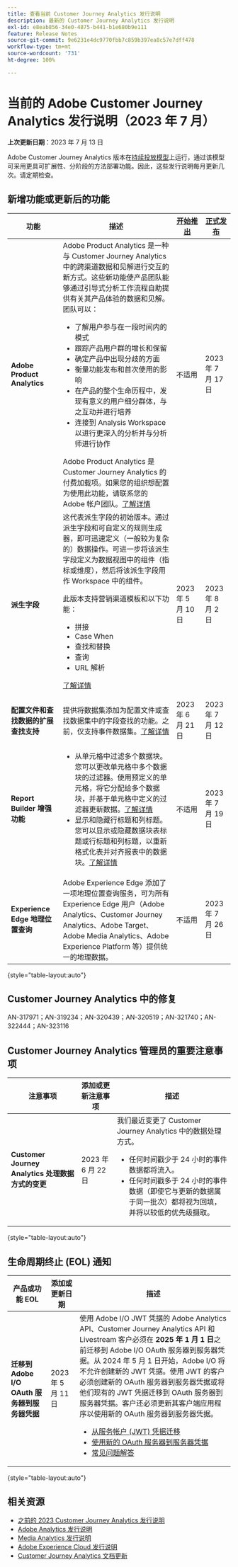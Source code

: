 ```yaml
---
title: 查看当前 Customer Journey Analytics 发行说明
description: 最新的 Customer Journey Analytics 发行说明
exl-id: e8eab856-34e0-4875-b441-b1e680b9e111
feature: Release Notes
source-git-commit: 9e6231e4dc9770fbb7c859b397ea8c57e7dff478
workflow-type: tm+mt
source-wordcount: '731'
ht-degree: 100%

---
```


# 当前的 Adobe Customer Journey Analytics 发行说明（2023 年 7 月）

**上次更新日期**：2023 年 7 月 13 日

Adobe Customer Journey Analytics 版本在[持续投放模型](releases.md)上运行，通过该模型可采用更具可扩展性、分阶段的方法部署功能。因此，这些发行说明每月更新几次。请定期检查。

## 新增功能或更新后的功能

| 功能 | 描述 | [开始推出](releases.md) | [正式发布](releases.md) |
| ----------- | ---------- | ------- | ---- |
| **Adobe Product Analytics** | Adobe Product Analytics 是一种与 Customer Journey Analytics 中的跨渠道数据和见解进行交互的新方式。这些新功能使产品团队能够通过引导式分析工作流程自助提供有关其产品体验的数据和见解。团队可以：<ul><li>了解用户参与在一段时间内的模式</li><li>跟踪产品用户群的增长和保留</li><li>确定产品中出现分歧的方面</li><li>衡量功能发布和首次使用的影响</li><li>在产品的整个生命历程中，发现有意义的用户细分群体，与之互动并进行培养</li><li>连接到 Analysis Workspace 以进行更深入的分析并与分析师进行协作</li></ul>Adobe Product Analytics 是 Customer Journey Analytics 的付费加载项。如果您的组织想配置为使用此功能，请联系您的 Adobe 帐户团队。[了解详情](/help/guided-analysis/overview.md) | 不适用 | 2023 年 7 月 17 日 |
| **派生字段** | 这代表派生字段的初始版本。通过派生字段和可自定义的规则生成器，即可迅速定义（一般较为复杂的）数据操作。可进一步将该派生字段定义为数据视图中的组件（指标或维度），然后将该派生字段用作 Workspace 中的组件。<p>此版本支持营销渠道模板和以下功能：</p><ul><li>拼接</li><li>Case When</li><li>查找和替换</li><li>查询</li><li>URL 解析</li></ul> <p>[了解详情](/help/data-views/derived-fields/derived-fields.md)</p> | 2023 年 5 月 10 日 | 2023 年 8 月 2 日 |
| **配置文件和查找数据的扩展查找支持** | 提供将数据集添加为配置文件或查找数据集中的字段查找的功能。之前，仅支持事件数据集。[了解详情](/help/connections/create-connection.md) | 2023 年 6 月 21 日 | 2023 年 7 月 12 日 |
| **Report Builder 增强功能** | <ul><li>从单元格中过滤多个数据块。您可以更改单元格中多个数据块的过滤器。使用预定义的单元格，将它分配给多个数据块，并基于单元格中定义的过滤器更新数据。[了解详情](https://experienceleague.adobe.com/docs/analytics-platform/using/cja-reportbuilder/select-data-view.html?lang=zh-Hans)</li><li>显示和隐藏行标题和列标题。您可以显示或隐藏数据块表标题或行标题和列标题，以重新格式化表并对齐报表中的数据块。[了解详情](https://experienceleague.adobe.com/docs/analytics-platform/using/cja-reportbuilder/create-a-data-block.html?lang=zh-Hans#build-the-data-block)</li></ul> | 不适用 | 2023 年 7 月 19 日 |
| **Experience Edge 地理位置查询** | Adobe Experience Edge 添加了一项地理位置查询服务，可为所有 Experience Edge 用户（Adobe Analytics、Customer Journey Analytics、Adobe Target、Adobe Media Analytics、Adobe Experience Platform 等）提供统一的地理数据。 | 不适用 | 2023 年 7 月 26 日 |

{style="table-layout:auto"}

## Customer Journey Analytics 中的修复

AN-317971；AN-319234；AN-320439；AN-320519；AN-321740；AN-322444；AN-323116

## Customer Journey Analytics 管理员的重要注意事项

| 注意事项 | 添加或更新注意事项 | 描述 |
| --- | --- | --- |
| **Customer Journey Analytics 处理数据方式的变更** | 2023 年 6 月 22 日 | 我们最近变更了 Customer Journey Analytics 中的数据处理方式。<ul><li>任何时间戳少于 24 小时的事件数据都将流入。</li><li>任何时间戳多于 24 小时的事件数据（即使它与更新的数据属于同一批次）都将视为回填，并将以较低的优先级摄取。</li></ul> |

{style="table-layout:auto"}

## 生命周期终止 (EOL) 通知

| 产品或功能 EOL | 添加或更新日期 | 描述 |
| --- | --- | --- |
| **迁移到 Adobe I/O OAuth 服务器到服务器凭据** | 2023 年 5 月 11 日 | 使用 Adobe I/O JWT 凭据的 Adobe Analytics API、Customer Journey Analytics API 和 Livestream 客户必须在 **2025 年 1 月 1 日**&#x200B;之前迁移到 Adobe I/O OAuth 服务器到服务器凭据。从 2024 年 5 月 1 日开始，Adobe I/O 将不允许创建新的 JWT 凭据。使用 JWT 的客户必须创建新的 OAuth 服务器到服务器凭据或将他们现有的 JWT 凭据迁移到 OAuth 服务器到服务器凭据。客户还必须更新其客户端应用程序以使用新的 OAuth 服务器到服务器凭据。 <ul><li>[从服务帐户 (JWT) 凭据迁移](https://developer.adobe.com/developer-console/docs/guides/authentication/ServerToServerAuthentication/migration/)</li><li>[使用新的 OAuth 服务器到服务器凭据](https://developer.adobe.com/developer-console/docs/guides/authentication/ServerToServerAuthentication/implementation/)</li><li>[常见问题解答](https://developer.adobe.com/developer-console/docs/guides/authentication/ServerToServerAuthentication/faqs/)</li></ul> |

{style="table-layout:auto"}


## 相关资源

* [之前的 2023 Customer Journey Analytics 发行说明](/help/release-notes/2023.md)
* [Adobe Analytics 发行说明](https://experienceleague.adobe.com/docs/analytics/release-notes/latest.html?lang=zh-Hans)
* [Media Analytics 发行说明](https://experienceleague.adobe.com/docs/media-analytics/using/additional-resources/release-notes.html?lang=zh-Hans)
* [Adobe Experience Cloud 发行说明](https://experienceleague.adobe.com/docs/release-notes/experience-cloud/current.html?lang=zh-Hans)
* [Customer Journey Analytics 文档更新](/help/release-notes/doc-changes.md)
